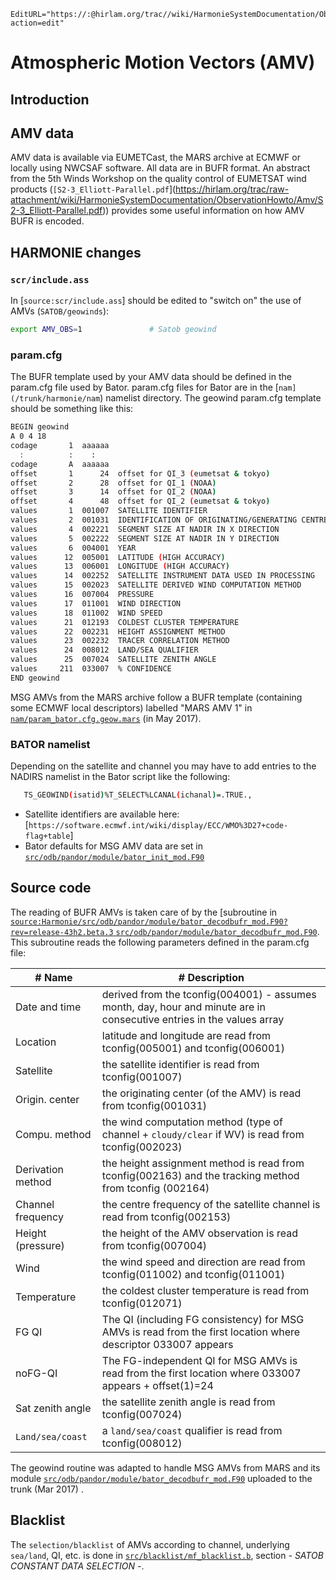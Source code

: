 ```@meta
EditURL="https://:@hirlam.org/trac//wiki/HarmonieSystemDocumentation/ObservationHowto/Amv?action=edit"
```

# Atmospheric Motion Vectors (AMV)

## Introduction

## AMV data
AMV data is available via EUMETCast, the MARS archive at ECMWF or locally using NWCSAF software. All data are in BUFR format. An abstract from the 5th Winds Workshop on the quality control of EUMETSAT wind products (`[S2-3_Elliott-Parallel.pdf`](https://hirlam.org/trac/raw-attachment/wiki/HarmonieSystemDocumentation/ObservationHowto/Amv/S2-3_Elliott-Parallel.pdf)) provides some useful information on how AMV BUFR is encoded.
## HARMONIE changes
### `scr/include.ass`
In [`source:scr/include.ass`] should be edited to "switch on" the use of AMVs (`SATOB/geowinds`):
```bash
export AMV_OBS=1               # Satob geowind
```

### param.cfg
The BUFR template used by your AMV data should be defined in the param.cfg file used by Bator. param.cfg files for Bator are in the [`nam](/trunk/harmonie/nam`) namelist directory. The geowind param.cfg template should be something like this:
```bash
BEGIN geowind
A 0 4 18
codage       1  aaaaaa
  :          :    :
codage       A  aaaaaa
offset       1      24  offset for QI_3 (eumetsat & tokyo)
offset       2      28  offset for QI_1 (NOAA)
offset       3      14  offset for QI_2 (NOAA)
offset       4      48  offset for QI_2 (eumetsat & tokyo)
values       1  001007  SATELLITE IDENTIFIER
values       2  001031  IDENTIFICATION OF ORIGINATING/GENERATING CENTRE (SEE NOTE 10)
values       4  002221  SEGMENT SIZE AT NADIR IN X DIRECTION
values       5  002222  SEGMENT SIZE AT NADIR IN Y DIRECTION
values       6  004001  YEAR
values      12  005001  LATITUDE (HIGH ACCURACY)
values      13  006001  LONGITUDE (HIGH ACCURACY)
values      14  002252  SATELLITE INSTRUMENT DATA USED IN PROCESSING
values      15  002023  SATELLITE DERIVED WIND COMPUTATION METHOD
values      16  007004  PRESSURE
values      17  011001  WIND DIRECTION
values      18  011002  WIND SPEED
values      21  012193  COLDEST CLUSTER TEMPERATURE
values      22  002231  HEIGHT ASSIGNMENT METHOD
values      23  002232  TRACER CORRELATION METHOD
values      24  008012  LAND/SEA QUALIFIER
values      25  007024  SATELLITE ZENITH ANGLE
values     211  033007  % CONFIDENCE
END geowind
```

MSG AMVs from the MARS archive follow a BUFR template (containing some ECMWF local descriptors) labelled "MARS AMV 1" in [`nam/param_bator.cfg.geow.mars`](Harmonie/nam/param_bator.cfg.geow.mars?rev=release-43h2.beta.3) (in May 2017).

### BATOR namelist
Depending on the satellite and channel you may have to add entries to the NADIRS namelist in the Bator script like the following:
```bash
   TS_GEOWIND(isatid)%T_SELECT%LCANAL(ichanal)=.TRUE.,
```
 * Satellite identifiers are available here: [`https://software.ecmwf.int/wiki/display/ECC/WMO%3D27+code-flag+table`]
 * Bator defaults for MSG AMV data are set in [`src/odb/pandor/module/bator_init_mod.F90`](Harmonie/src/odb/pandor/module/bator_init_mod.F90#L648?rev=release-43h2.beta.3)
## Source code
The reading of BUFR AMVs is taken care of by the [subroutine in [`source:Harmonie/src/odb/pandor/module/bator_decodbufr_mod.F90?rev=release-43h2.beta.3` `src/odb/pandor/module/bator_decodbufr_mod.F90`](geowind]). This subroutine reads the following parameters defined in the param.cfg file:

|# Name|# Description|
| --- | --- |
| Date and time     | derived from the tconfig(004001) - assumes month, day, hour and minute are in consecutive entries in the values array |
| Location          | latitude and longitude are read from tconfig(005001) and tconfig(006001)                                              |
| Satellite         | the satellite identifier is read from tconfig(001007)                                                                 |
| Origin. center    | the originating center (of the AMV) is read from tconfig(001031)                                                      |
| Compu. method     | the wind computation method (type of channel + `cloudy/clear` if WV) is read from tconfig(002023)                       |
| Derivation method | the height assignment method is read from tconfig(002163) and the tracking method from tconfig (002164)               |
| Channel frequency | the centre frequency of the satellite channel is read from tconfig(002153)                                            |
| Height (pressure) | the height of the AMV observation is read from tconfig(007004)                                                        |
| Wind              | the wind speed and direction  are read from tconfig(011002) and tconfig(011001)                                       |
| Temperature       | the coldest cluster temperature is read from tconfig(012071)                                                          |
| FG QI             | The QI (including FG consistency) for MSG AMVs is read from the first location where descriptor 033007 appears        |
| noFG-QI           | The FG-independent QI for MSG AMVs is read from the first location where 033007 appears + offset(1)=24                |
| Sat zenith angle  | the satellite zenith angle is read from tconfig(007024)                                                               |
| `Land/sea/coast`    | a `land/sea/coast` qualifier is read from tconfig(008012)                                                               |

The geowind routine was adapted to handle MSG AMVs from MARS and its module [`src/odb/pandor/module/bator_decodbufr_mod.F90`](Harmonie/src/odb/pandor/module/bator_decodbufr_mod.F90?rev=release-43h2.beta.3) uploaded to the trunk (Mar 2017) .

## Blacklist
The `selection/blacklist` of AMVs according to channel, underlying `sea/land`, QI, etc. is done in [`src/blacklist/mf_blacklist.b`](Harmonie/src/blacklist/mf_blacklist.b?rev=release-43h2.beta.3), section *- SATOB CONSTANT DATA SELECTION -*.
